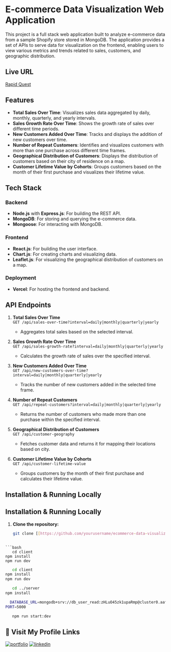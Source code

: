 # E-commerce Data Visualization Web Application

This project is a full stack web application built to analyze e-commerce data from a sample Shopify store stored in MongoDB. The application provides a set of APIs to serve data for visualization on the frontend, enabling users to view various metrics and trends related to sales, customers, and geographic distribution.

## Live URL

[Rapid Quest ](https://rapid-quest-task-aug.vercel.app/)

## Features

- **Total Sales Over Time**: Visualizes sales data aggregated by daily, monthly, quarterly, and yearly intervals.
- **Sales Growth Rate Over Time**: Shows the growth rate of sales over different time periods.
- **New Customers Added Over Time**: Tracks and displays the addition of new customers over time.
- **Number of Repeat Customers**: Identifies and visualizes customers with more than one purchase across different time frames.
- **Geographical Distribution of Customers**: Displays the distribution of customers based on their city of residence on a map.
- **Customer Lifetime Value by Cohorts**: Groups customers based on the month of their first purchase and visualizes their lifetime value.

## Tech Stack

### Backend
- **Node.js** with **Express.js**: For building the REST API.
- **MongoDB**: For storing and querying the e-commerce data.
- **Mongoose**: For interacting with MongoDB.

### Frontend
- **React.js**: For building the user interface.
- **Chart.js**: For creating charts and visualizing data.
- **Leaflet.js**: For visualizing the geographical distribution of customers on a map.

### Deployment
- **Vercel**: For hosting the frontend and backend.

## API Endpoints

1. **Total Sales Over Time**  
   `GET /api/sales-over-time?interval=daily|monthly|quarterly|yearly`
   - Aggregates total sales based on the selected interval.

2. **Sales Growth Rate Over Time**  
   `GET /api/sales-growth-rate?interval=daily|monthly|quarterly|yearly`
   - Calculates the growth rate of sales over the specified interval.

3. **New Customers Added Over Time**  
   `GET /api/new-customers-over-time?interval=daily|monthly|quarterly|yearly`
   - Tracks the number of new customers added in the selected time frame.

4. **Number of Repeat Customers**  
   `GET /api/repeat-customers?interval=daily|monthly|quarterly|yearly`
   - Returns the number of customers who made more than one purchase within the specified interval.

5. **Geographical Distribution of Customers**  
   `GET /api/customer-geography`
   - Fetches customer data and returns it for mapping their locations based on city.

6. **Customer Lifetime Value by Cohorts**  
   `GET /api/customer-lifetime-value`
   - Groups customers by the month of their first purchase and calculates their lifetime value.

## Installation & Running Locally

## Installation & Running Locally

1. **Clone the repository:**
   ```bash
   git clone [[https://github.com/yourusername/ecommerce-data-visualization.git](https://github.com/developerMasum/RapidQuest-Task)](https://github.com/developerMasum/RapidQuest-Task)
  
```
```bash
   cd client
npm install
npm run dev
```
```bash
   cd client
npm install
npm run dev
```
```bash
   cd ../server
npm install

```
```bash
  DATABASE_URL=mongodb+srv://db_user_read:zHLuO45zk1upaRmp@cluster0.aaflc.mongodb.net/RQ_Analytics?retryWrites=true&w=majority&appName=Cluster0
PORT=5000

```
```bash
   npm run start:dev

```

## 🔗 Visit My Profile Links
[![portfolio](https://img.shields.io/badge/my_portfolio-000?style=for-the-badge&logo=ko-fi&logoColor=white)](https://portfolio-masum-fullstack.vercel.app)
[![linkedin](https://img.shields.io/badge/linkedin-0A66C2?style=for-the-badge&logo=linkedin&logoColor=white)](https://www.linkedin.com/in/mdmasumdev)


